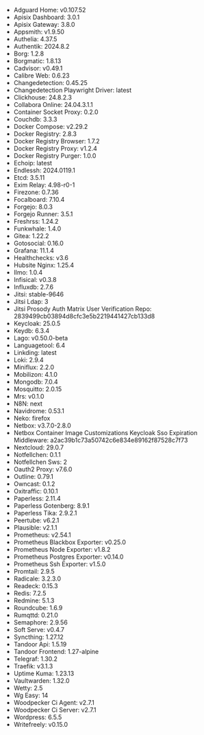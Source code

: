 * Adguard Home: v0.107.52
* Apisix Dashboard: 3.0.1
* Apisix Gateway: 3.8.0
* Appsmith: v1.9.50
* Authelia: 4.37.5
* Authentik: 2024.8.2
* Borg: 1.2.8
* Borgmatic: 1.8.13
* Cadvisor: v0.49.1
* Calibre Web: 0.6.23
* Changedetection: 0.45.25
* Changedetection Playwright Driver: latest
* Clickhouse: 24.8.2.3
* Collabora Online: 24.04.3.1.1
* Container Socket Proxy: 0.2.0
* Couchdb: 3.3.3
* Docker Compose: v2.29.2
* Docker Registry: 2.8.3
* Docker Registry Browser: 1.7.2
* Docker Registry Proxy: v1.2.4
* Docker Registry Purger: 1.0.0
* Echoip: latest
* Endlessh: 2024.0119.1
* Etcd: 3.5.11
* Exim Relay: 4.98-r0-1
* Firezone: 0.7.36
* Focalboard: 7.10.4
* Forgejo: 8.0.3
* Forgejo Runner: 3.5.1
* Freshrss: 1.24.2
* Funkwhale: 1.4.0
* Gitea: 1.22.2
* Gotosocial: 0.16.0
* Grafana: 11.1.4
* Healthchecks: v3.6
* Hubsite Nginx: 1.25.4
* Ilmo: 1.0.4
* Infisical: v0.3.8
* Influxdb: 2.7.6
* Jitsi: stable-9646
* Jitsi Ldap: 3
* Jitsi Prosody Auth Matrix User Verification Repo: 2839499cb03894d8cfc3e5b2219441427cb133d8
* Keycloak: 25.0.5
* Keydb: 6.3.4
* Lago: v0.50.0-beta
* Languagetool: 6.4
* Linkding: latest
* Loki: 2.9.4
* Miniflux: 2.2.0
* Mobilizon: 4.1.0
* Mongodb: 7.0.4
* Mosquitto: 2.0.15
* Mrs: v0.1.0
* N8N: next
* Navidrome: 0.53.1
* Neko: firefox
* Netbox: v3.7.0-2.8.0
* Netbox Container Image Customizations Keycloak Sso Expiration Middleware: a2ac39b1c73a50742c6e834e89162f87528c7f73
* Nextcloud: 29.0.7
* Notfellchen: 0.1.1
* Notfellchen Sws: 2
* Oauth2 Proxy: v7.6.0
* Outline: 0.79.1
* Owncast: 0.1.2
* Oxitraffic: 0.10.1
* Paperless: 2.11.4
* Paperless Gotenberg: 8.9.1
* Paperless Tika: 2.9.2.1
* Peertube: v6.2.1
* Plausible: v2.1.1
* Prometheus: v2.54.1
* Prometheus Blackbox Exporter: v0.25.0
* Prometheus Node Exporter: v1.8.2
* Prometheus Postgres Exporter: v0.14.0
* Prometheus Ssh Exporter: v1.5.0
* Promtail: 2.9.5
* Radicale: 3.2.3.0
* Readeck: 0.15.3
* Redis: 7.2.5
* Redmine: 5.1.3
* Roundcube: 1.6.9
* Rumqttd: 0.21.0
* Semaphore: 2.9.56
* Soft Serve: v0.4.7
* Syncthing: 1.27.12
* Tandoor Api: 1.5.19
* Tandoor Frontend: 1.27-alpine
* Telegraf: 1.30.2
* Traefik: v3.1.3
* Uptime Kuma: 1.23.13
* Vaultwarden: 1.32.0
* Wetty: 2.5
* Wg Easy: 14
* Woodpecker Ci Agent: v2.7.1
* Woodpecker Ci Server: v2.7.1
* Wordpress: 6.5.5
* Writefreely: v0.15.0
